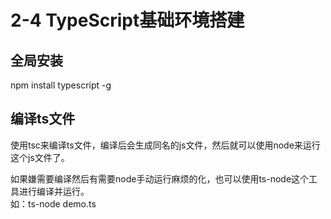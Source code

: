 # 2-4 TypeScript基础环境搭建
## 全局安装
npm install typescript -g

## 编译ts文件
使用tsc来编译ts文件，编译后会生成同名的js文件，然后就可以使用node来运行这个js文件了。
  
如果嫌需要编译然后有需要node手动运行麻烦的化，也可以使用ts-node这个工具进行编译并运行。  
如：ts-node demo.ts
